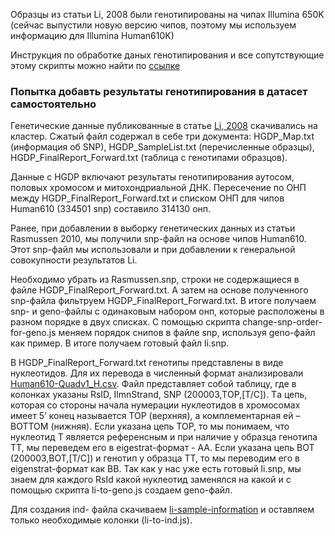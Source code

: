 
Образцы из статьи Li, 2008 были генотипированы на чипах Illumina 650K (сейчас выпустили новую версию чипов, поэтому мы используем информацию для Illumina Human610K)

Инструкция по обработке даных генотипирования и все сопутствующие этому скрипты можно найти по [ссылке](https://gitlab.com/stasundr/nivkhi-geno-17/blob/master/Li2008.md)

### Попытка добавть результаты генотипирования в датасет самостоятельно ###

Генетические данные  публикованные в статье [Li, 2008](http://hagsc.org/hgdp/files.html) скачивались на кластер. Сжатый файл содержал в себе три документа: HGDP_Map.txt (информация об SNP), HGDP_SampleList.txt (перечисленные образцы), HGDP_FinalReport_Forward.txt (таблица с генотипами образцов). 

Данные с HGDP включают результаты генотипирования аутосом, половых хромосом и митохондриальной ДНК. Пересечение по ОНП между HGDP_FinalReport_Forward.txt и списком ОНП для чипов Human610 (334501 snp) составило 314130 онп.

Ранее, при добавлении в выборку генетических данных из статьи Rasmussen 2010, мы получили snp-файл на основе чипов Human610. Этот snp-файл мы использовали и при добавлении к генеральной совокупности результатов Li.

Необходимо убрать из Rasmussen.snp, строки не содержащиеся в файле HGDP_FinalReport_Forward.txt. А затем на основе полученного snp-файла фильтруем HGDP_FinalReport_Forward.txt. В итоге получаем snp- и geno-файлы с одинаковым набором онп, которые расположены в разном порядке в двух списках. 
С помощью скрипта change-snp-order-for-geno.js меняем порядок снипов в файле snp, используя geno-файл как пример. В итоге получаем готовый файл li.snp.

В HGDP_FinalReport_Forward.txt генотипы представлены в виде нуклеотидов. Для их перевода в численный формат анализировали [Human610-Quadv1_H.csv](http://www.well.ox.ac.uk/~wrayner/strand/). Файл представляет собой таблицу, где в колонках указаны RsID, IlmnStrand, SNP (200003,TОР,[T/C]). Tа цепь, которая со стороны начала нумерации нуклеотидов в хромосомах имеет 5’ конец называется TOP  (верхняя), а комплементарная ей –  BOTTOM (нижняя). Если указана цепь TOP, то мы понимаем, что нуклеотид Т является референсным и при наличие у образца генотипа TТ, мы переведем его в eigestrat-формат - АА. Если указана цепь ВОТ (200003,ВОТ,[T/C]) и генотип у образца ТТ, то мы переводим его в eigenstrat-формат как ВВ. Так как у нас уже есть готовый li.snp, мы знаем для каждого RsId какой нуклеотид заменялся на какой и с помощью скрипта li-to-geno.js создаем geno-файл.

Для создания ind- файла скачиваем [li-sample-information](http://math.stanford.edu/~yuany/course/data/ceph_hgdp_minor_code_XNA.sampleInformation.csv) и оставляем только необходимые колонки (li-to-ind.js). 
